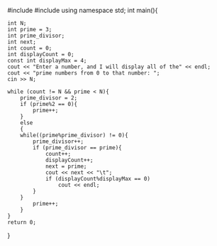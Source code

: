 #include<iostream>
#include <cstdlib>
using namespace std;
int main(){

	int N;
	int prime = 3;
	int prime_divisor;
	int next;
	int count = 0;
	int displayCount = 0;
	const int displayMax = 4;
	cout << "Enter a number, and I will display all of the" << endl;
	cout << "prime numbers from 0 to that number: ";
	cin >> N;

	while (count != N && prime < N){
		prime_divisor = 2;
		if (prime%2 == 0){
			prime++;
		}
		else
		{
		while((prime%prime_divisor) != 0){
			prime_divisor++;
			if (prime_divisor == prime){
				count++;
				displayCount++;
				next = prime;
				cout << next << "\t";
				if (displayCount%displayMax == 0)
					cout << endl;
			}
		}
			prime++;
		}
	}
	return 0;
}
